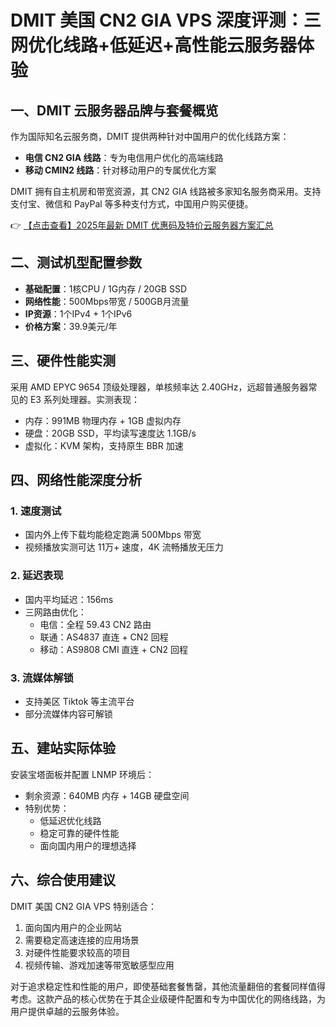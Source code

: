 # DMIT 美国 CN2 GIA VPS 深度评测：三网优化线路+低延迟+高性能云服务器体验

## 一、DMIT 云服务器品牌与套餐概览

作为国际知名云服务商，DMIT 提供两种针对中国用户的优化线路方案：
- **电信 CN2 GIA 线路**：专为电信用户优化的高端线路
- **移动 CMIN2 线路**：针对移动用户的专属优化方案

DMIT 拥有自主机房和带宽资源，其 CN2 GIA 线路被多家知名服务商采用。支持支付宝、微信和 PayPal 等多种支付方式，中国用户购买便捷。

👉 [【点击查看】2025年最新 DMIT 优惠码及特价云服务器方案汇总](https://bit.ly/dmit_coupon)

## 二、测试机型配置参数
- **基础配置**：1核CPU / 1G内存 / 20GB SSD
- **网络性能**：500Mbps带宽 / 500GB月流量
- **IP资源**：1个IPv4 + 1个IPv6
- **价格方案**：39.9美元/年

## 三、硬件性能实测

采用 AMD EPYC 9654 顶级处理器，单核频率达 2.40GHz，远超普通服务器常见的 E3 系列处理器。实测表现：
- 内存：991MB 物理内存 + 1GB 虚拟内存
- 硬盘：20GB SSD，平均读写速度达 1.1GB/s
- 虚拟化：KVM 架构，支持原生 BBR 加速

## 四、网络性能深度分析

### 1. 速度测试
- 国内外上传下载均能稳定跑满 500Mbps 带宽
- 视频播放实测可达 11万+ 速度，4K 流畅播放无压力

### 2. 延迟表现
- 国内平均延迟：156ms
- 三网路由优化：
  - 电信：全程 59.43 CN2 路由
  - 联通：AS4837 直连 + CN2 回程
  - 移动：AS9808 CMI 直连 + CN2 回程

### 3. 流媒体解锁
- 支持美区 Tiktok 等主流平台
- 部分流媒体内容可解锁

## 五、建站实际体验
安装宝塔面板并配置 LNMP 环境后：
- 剩余资源：640MB 内存 + 14GB 硬盘空间
- 特别优势：
  - 低延迟优化线路
  - 稳定可靠的硬件性能
  - 面向国内用户的理想选择

## 六、综合使用建议
DMIT 美国 CN2 GIA VPS 特别适合：
1. 面向国内用户的企业网站
2. 需要稳定高速连接的应用场景
3. 对硬件性能要求较高的项目
4. 视频传输、游戏加速等带宽敏感型应用

对于追求稳定性和性能的用户，即使基础套餐售罄，其他流量翻倍的套餐同样值得考虑。这款产品的核心优势在于其企业级硬件配置和专为中国优化的网络线路，为用户提供卓越的云服务体验。
